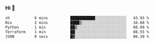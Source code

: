 ### Hi 👋

<!--START_SECTION:waka-->

```txt
sh           6 mins          ███████████░░░░░░░░░░░░░░   43.93 %
Nix          2 mins          ████▒░░░░░░░░░░░░░░░░░░░░   16.68 %
Python       1 min           ██▒░░░░░░░░░░░░░░░░░░░░░░   08.99 %
Terraform    1 min           ██░░░░░░░░░░░░░░░░░░░░░░░   08.55 %
JSON         0 secs          █▓░░░░░░░░░░░░░░░░░░░░░░░   06.39 %
```

<!--END_SECTION:waka-->
